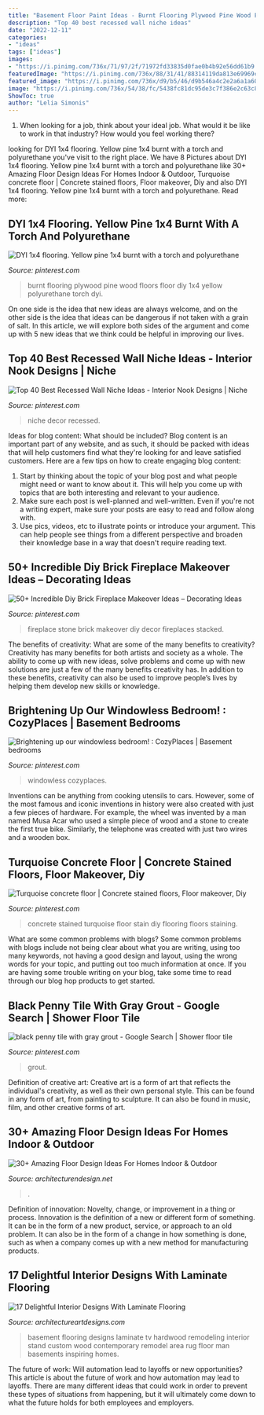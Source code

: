 ```yaml
---
title: "Basement Floor Paint Ideas - Burnt Flooring Plywood Pine Wood Floors Floor Diy 1x4 Yellow Polyurethane Torch Dyi"
description: "Top 40 best recessed wall niche ideas"
date: "2022-12-11"
categories:
- "ideas"
tags: ["ideas"]
images:
- "https://i.pinimg.com/736x/71/97/2f/71972fd33835d0fae0b4b92e56dd61b9.jpg"
featuredImage: "https://i.pinimg.com/736x/88/31/41/88314119da813e69969c66311ca7dfc3.jpg"
featured_image: "https://i.pinimg.com/736x/d9/b5/46/d9b546a4c2e2a6a1a605361f83f05b9b.jpg"
image: "https://i.pinimg.com/736x/54/38/fc/5438fc81dc95de3c7f386e2c63c88ccb.jpg"
ShowToc: true
author: "Lelia Simonis"
---
```



1) When looking for a job, think about your ideal job. What would it be like to work in that industry? How would you feel working there?

	

		
looking for DYI 1x4 flooring. Yellow pine 1x4 burnt with a torch and polyurethane you've visit to the right place. We have 8 Pictures about DYI 1x4 flooring. Yellow pine 1x4 burnt with a torch and polyurethane like 30+ Amazing Floor Design Ideas For Homes Indoor &amp; Outdoor, Turquoise concrete floor | Concrete stained floors, Floor makeover, Diy and also DYI 1x4 flooring. Yellow pine 1x4 burnt with a torch and polyurethane. Read more:
		
    
## DYI 1x4 Flooring. Yellow Pine 1x4 Burnt With A Torch And Polyurethane

<img loading=lazy src="https://i.pinimg.com/736x/54/38/fc/5438fc81dc95de3c7f386e2c63c88ccb.jpg" onerror="this.onerror=null;this.src='https://tse3.mm.bing.net/th?id=OIP.OG5-pWJCoqeCpzQ9dEi1FgHaNK&amp;pid=15.1';" alt="DYI 1x4 flooring. Yellow pine 1x4 burnt with a torch and polyurethane">

_Source: pinterest.com_

>burnt flooring plywood pine wood floors floor diy 1x4 yellow polyurethane torch dyi. 

	

On one side is the idea that new ideas are always welcome, and on the other side is the idea that ideas can be dangerous if not taken with a grain of salt. In this article, we will explore both sides of the argument and come up with 5 new ideas that we think could be helpful in improving our lives.

    
## Top 40 Best Recessed Wall Niche Ideas - Interior Nook Designs | Niche

<img loading=lazy src="https://i.pinimg.com/736x/88/31/41/88314119da813e69969c66311ca7dfc3.jpg" onerror="this.onerror=null;this.src='https://tse4.mm.bing.net/th?id=OIP.-eHyC4dBcytBJCYzDzqC2wAAAA&amp;pid=15.1';" alt="Top 40 Best Recessed Wall Niche Ideas - Interior Nook Designs | Niche">

_Source: pinterest.com_

>niche decor recessed. 

	

Ideas for blog content: What should be included?
Blog content is an important part of any website, and as such, it should be packed with ideas that will help customers find what they're looking for and leave satisfied customers. Here are a few tips on how to create engaging blog content:
1. Start by thinking about the topic of your blog post and what people might need or want to know about it. This will help you come up with topics that are both interesting and relevant to your audience. 
2. Make sure each post is well-planned and well-written. Even if you're not a writing expert, make sure your posts are easy to read and follow along with. 
3. Use pics, videos, etc to illustrate points or introduce your argument. This can help people see things from a different perspective and broaden their knowledge base in a way that doesn't require reading text. 

    
## 50+ Incredible Diy Brick Fireplace Makeover Ideas – Decorating Ideas

<img loading=lazy src="https://i.pinimg.com/736x/71/97/2f/71972fd33835d0fae0b4b92e56dd61b9.jpg" onerror="this.onerror=null;this.src='https://tse2.mm.bing.net/th?id=OIP.O-qE0zBwOI9W300DA799mgHaJ4&amp;pid=15.1';" alt="50+ Incredible Diy Brick Fireplace Makeover Ideas – Decorating Ideas">

_Source: pinterest.com_

>fireplace stone brick makeover diy decor fireplaces stacked. 

	

The benefits of creativity: What are some of the many benefits to creativity?
Creativity has many benefits for both artists and society as a whole. The ability to come up with new ideas, solve problems and come up with new solutions are just a few of the many benefits creativity has. In addition to these benefits, creativity can also be used to improve people’s lives by helping them develop new skills or knowledge.

    
## Brightening Up Our Windowless Bedroom! : CozyPlaces | Basement Bedrooms

<img loading=lazy src="https://i.pinimg.com/736x/d9/b5/46/d9b546a4c2e2a6a1a605361f83f05b9b.jpg" onerror="this.onerror=null;this.src='https://tse2.mm.bing.net/th?id=OIP.ycgjEJvWlFA8HitaW9UXqAHaJ4&amp;pid=15.1';" alt="Brightening up our windowless bedroom! : CozyPlaces | Basement bedrooms">

_Source: pinterest.com_

>windowless cozyplaces. 

	

Inventions can be anything from cooking utensils to cars. However, some of the most famous and iconic inventions in history were also created with just a few pieces of hardware. For example, the wheel was invented by a man named Musa Acar who used a simple piece of wood and a stone to create the first true bike. Similarly, the telephone was created with just two wires and a wooden box.

    
## Turquoise Concrete Floor | Concrete Stained Floors, Floor Makeover, Diy

<img loading=lazy src="https://i.pinimg.com/736x/44/80/d6/4480d6159994a368fa7e44cdb317804c--stained-concrete-flooring-concrete-staining.jpg" onerror="this.onerror=null;this.src='https://tse2.mm.bing.net/th?id=OIP.vVK0IO7m4YncPZ0vowG41QHaJ9&amp;pid=15.1';" alt="Turquoise concrete floor | Concrete stained floors, Floor makeover, Diy">

_Source: pinterest.com_

>concrete stained turquoise floor stain diy flooring floors staining. 

	

What are some common problems with blogs?
Some common problems with blogs include not being clear about what you are writing, using too many keywords, not having a good design and layout, using the wrong words for your topic, and putting out too much information at once. If you are having some trouble writing on your blog, take some time to read through our blog hop products to get started.

    
## Black Penny Tile With Gray Grout - Google Search | Shower Floor Tile

<img loading=lazy src="https://i.pinimg.com/736x/3a/87/07/3a870778baa652f83ac84af567d394c4.jpg" onerror="this.onerror=null;this.src='https://tse1.mm.bing.net/th?id=OIP.Eg0bmpvUVSgw2FAzgYxtggHaJ6&amp;pid=15.1';" alt="black penny tile with gray grout - Google Search | Shower floor tile">

_Source: pinterest.com_

>grout. 

	

Definition of creative art:
Creative art is a form of art that reflects the individual's creativity, as well as their own personal style. This can be found in any form of art, from painting to sculpture. It can also be found in music, film, and other creative forms of art.

    
## 30+ Amazing Floor Design Ideas For Homes Indoor &amp; Outdoor

<img loading=lazy src="https://cdn.architecturendesign.net/wp-content/uploads/2015/08/AD-Indoor-Outdoor-Floor-Design-Ideas-20.jpg" onerror="this.onerror=null;this.src='https://tse3.mm.bing.net/th?id=OIP.iEN4p-EMZ-w4uLkUbwK7qwHaLH&amp;pid=15.1';" alt="30+ Amazing Floor Design Ideas For Homes Indoor &amp; Outdoor">

_Source: architecturendesign.net_

>. 

	

Definition of innovation: Novelty, change, or improvement in a thing or process.
Innovation is the definition of a new or different form of something. It can be in the form of a new product, service, or approach to an old problem. It can also be in the form of a change in how something is done, such as when a company comes up with a new method for manufacturing products.

    
## 17 Delightful Interior Designs With Laminate Flooring

<img loading=lazy src="https://www.architectureartdesigns.com/wp-content/uploads/2016/03/12-38-630x419.jpg" onerror="this.onerror=null;this.src='https://tse4.mm.bing.net/th?id=OIP.umJ8S4Tzp-ikqhvb6rpPuAHaE7&amp;pid=15.1';" alt="17 Delightful Interior Designs With Laminate Flooring">

_Source: architectureartdesigns.com_

>basement flooring designs laminate tv hardwood remodeling interior stand custom wood contemporary remodel area rug floor man basements inspiring homes. 

	

The future of work: Will automation lead to layoffs or new opportunities?
This article is about the future of work and how automation may lead to layoffs. There are many different ideas that could work in order to prevent these types of situations from happening, but it will ultimately come down to what the future holds for both employees and employers.

